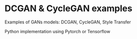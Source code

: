 # DCGAN & CycleGAN examples

Examples of GANs models: DCGAN, CycleGAN, Style Transfer 

Python implementation using Pytorch or Tensorflow

